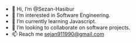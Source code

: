- 👋 Hi, I’m @Sezan-Hasibur
- 👀 I’m interested in Software Engineering.
- 🌱 I’m currently learning Javascript.
- 💞️ I’m looking to collaborate on software projects.
- 📫 Reach me sejan911990@gmail.com

<!---
Sezan-Hasibur/Sezan-Hasibur is a ✨ special ✨ repository because its `README.md` (this file) appears on your GitHub profile.
You can click the Preview link to take a look at your changes.
--->

